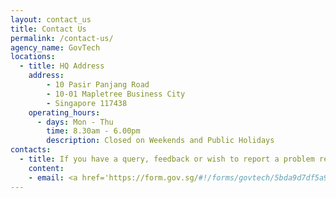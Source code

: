 ```yaml
---
layout: contact_us
title: Contact Us
permalink: /contact-us/
agency_name: GovTech
locations:
  - title: HQ Address
    address:
        - 10 Pasir Panjang Road
        - 10-01 Mapletree Business City
        - Singapore 117438
    operating_hours:
      - days: Mon - Thu
        time: 8.30am - 6.00pm
        description: Closed on Weekends and Public Holidays
contacts:
  - title: If you have a query, feedback or wish to report a problem related to this website, please fill email us at:
    content:
    - email: <a href='https://form.gov.sg/#!/forms/govtech/5bda9d7df5a907000fd1b76e'>info@tech.gov.sg</a>
---
```

